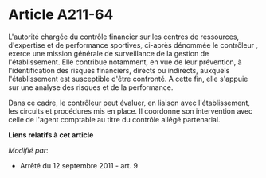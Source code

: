 # Article A211-64

L'autorité chargée du contrôle financier sur les centres de ressources, d'expertise et de performance sportives, ci-après
dénommée le contrôleur , exerce une mission générale de surveillance de la gestion de l'établissement. Elle contribue
notamment, en vue de leur prévention, à l'identification des risques financiers, directs ou indirects, auxquels
l'établissement est susceptible d'être confronté. A cette fin, elle s'appuie sur une analyse des risques et de la
performance.

Dans ce cadre, le contrôleur peut évaluer, en liaison avec l'établissement, les circuits et procédures mis en place. Il
coordonne son intervention avec celle de l'agent comptable au titre du contrôle allégé partenarial.

**Liens relatifs à cet article**

_Modifié par_:

  - Arrêté du 12 septembre 2011 - art. 9
